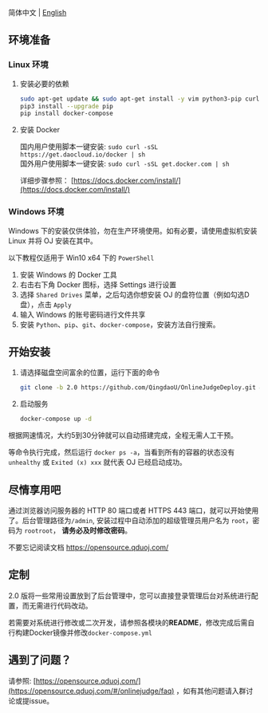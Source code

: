 简体中文 | [English](https://github.com/QingdaoU/OnlineJudgeDeploy/blob/2.0/README.en.md)

## 环境准备

### Linux 环境

1. 安装必要的依赖

    ```bash
    sudo apt-get update && sudo apt-get install -y vim python3-pip curl git
    pip3 install --upgrade pip
    pip install docker-compose
    ```

2. 安装 Docker 

    国内用户使用脚本一键安装: `sudo curl -sSL https://get.daocloud.io/docker | sh`  
    国外用户使用脚本一键安装: `sudo curl -sSL get.docker.com | sh`
    
    详细步骤参照： [https://docs.docker.com/install/](https://docs.docker.com/install/)

### Windows 环境


Windows 下的安装仅供体验，勿在生产环境使用。如有必要，请使用虚拟机安装 Linux 并将 OJ 安装在其中。

以下教程仅适用于 Win10 x64 下的 `PowerShell`

1. 安装 Windows 的 Docker 工具
2. 右击右下角 Docker 图标，选择 Settings 进行设置
3. 选择 `Shared Drives` 菜单，之后勾选你想安装 OJ 的盘符位置（例如勾选D盘），点击 `Apply`
4. 输入 Windows 的账号密码进行文件共享
5. 安装 `Python`、`pip`、`git`、`docker-compose`，安装方法自行搜索。

## 开始安装

1. 请选择磁盘空间富余的位置，运行下面的命令

    ```bash
    git clone -b 2.0 https://github.com/QingdaoU/OnlineJudgeDeploy.git && cd OnlineJudgeDeploy
    ```

2. 启动服务

    ```bash
    docker-compose up -d
    ```

根据网速情况，大约5到30分钟就可以自动搭建完成，全程无需人工干预。

等命令执行完成，然后运行 `docker ps -a`，当看到所有的容器的状态没有 `unhealthy` 或 `Exited (x) xxx` 就代表 OJ 已经启动成功。

## 尽情享用吧

通过浏览器访问服务器的 HTTP 80 端口或者 HTTPS 443 端口，就可以开始使用了。后台管理路径为`/admin`, 安装过程中自动添加的超级管理员用户名为 `root`，密码为 `rootroot`， **请务必及时修改密码**。

不要忘记阅读文档 https://opensource.qduoj.com/

## 定制

2.0 版将一些常用设置放到了后台管理中，您可以直接登录管理后台对系统进行配置，而无需进行代码改动。

若需要对系统进行修改或二次开发，请参照各模块的**README**，修改完成后需自行构建Docker镜像并修改`docker-compose.yml`

## 遇到了问题？

请参照: [https://opensource.qduoj.com/](https://opensource.qduoj.com/#/onlinejudge/faq) ，如有其他问题请入群讨论或提issue。
